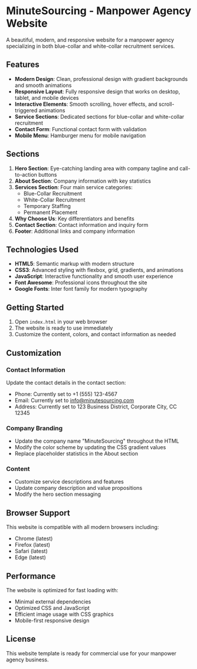 # MinuteSourcing - Manpower Agency Website

A beautiful, modern, and responsive website for a manpower agency specializing in both blue-collar and white-collar recruitment services.

## Features

- **Modern Design**: Clean, professional design with gradient backgrounds and smooth animations
- **Responsive Layout**: Fully responsive design that works on desktop, tablet, and mobile devices
- **Interactive Elements**: Smooth scrolling, hover effects, and scroll-triggered animations
- **Service Sections**: Dedicated sections for blue-collar and white-collar recruitment
- **Contact Form**: Functional contact form with validation
- **Mobile Menu**: Hamburger menu for mobile navigation

## Sections

1. **Hero Section**: Eye-catching landing area with company tagline and call-to-action buttons
2. **About Section**: Company information with key statistics
3. **Services Section**: Four main service categories:
   - Blue-Collar Recruitment
   - White-Collar Recruitment
   - Temporary Staffing
   - Permanent Placement
4. **Why Choose Us**: Key differentiators and benefits
5. **Contact Section**: Contact information and inquiry form
6. **Footer**: Additional links and company information

## Technologies Used

- **HTML5**: Semantic markup with modern structure
- **CSS3**: Advanced styling with flexbox, grid, gradients, and animations
- **JavaScript**: Interactive functionality and smooth user experience
- **Font Awesome**: Professional icons throughout the site
- **Google Fonts**: Inter font family for modern typography

## Getting Started

1. Open `index.html` in your web browser
2. The website is ready to use immediately
3. Customize the content, colors, and contact information as needed

## Customization

### Contact Information
Update the contact details in the contact section:
- Phone: Currently set to +1 (555) 123-4567
- Email: Currently set to info@minutesourcing.com
- Address: Currently set to 123 Business District, Corporate City, CC 12345

### Company Branding
- Update the company name "MinuteSourcing" throughout the HTML
- Modify the color scheme by updating the CSS gradient values
- Replace placeholder statistics in the About section

### Content
- Customize service descriptions and features
- Update company description and value propositions
- Modify the hero section messaging

## Browser Support

This website is compatible with all modern browsers including:
- Chrome (latest)
- Firefox (latest)
- Safari (latest)
- Edge (latest)

## Performance

The website is optimized for fast loading with:
- Minimal external dependencies
- Optimized CSS and JavaScript
- Efficient image usage with CSS graphics
- Mobile-first responsive design

## License

This website template is ready for commercial use for your manpower agency business.
